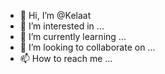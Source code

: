 - 👋 Hi, I’m @Kelaat
- 👀 I’m interested in ...
- 🌱 I’m currently learning ...
- 💞️ I’m looking to collaborate on ...
- 📫 How to reach me ...

<!--Kelaat-
Kelaat/Kelaat is a ✨ special ✨ repository because its `README.md` (this file) appears on your GitHub profile.
You can click the Preview link to take a look at your changes.
--->
